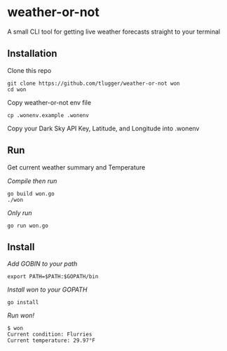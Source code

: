 # weather-or-not
A small CLI tool for getting live weather forecasts straight to your terminal

## Installation
Clone this repo
```
git clone https://github.com/tlugger/weather-or-not won
cd won
```

Copy weather-or-not env file
```
cp .wonenv.example .wonenv
```

Copy your Dark Sky API Key, Latitude, and Longitude into .wonenv

## Run
Get current weather summary and Temperature

_Compile then run_
```
go build won.go
./won
```

_Only run_
```
go run won.go
```

## Install
_Add GOBIN to your path_
```
export PATH=$PATH:$GOPATH/bin
```

_Install won to your GOPATH_
```
go install
```

_Run won!_
```
$ won
Current condition: Flurries
Current temperature: 29.97°F
```